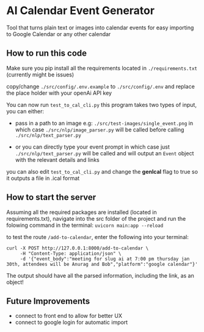 # AI Calendar Event Generator

Tool that turns plain text or images into calendar events for easy importing to Google Calendar or any other calendar

## How to run this code

Make sure you pip install all the requirements located in `./requirements.txt` (currently might be issues)

copy/change `./src/config/.env.example` to `./src/config/.env` and replace the place holder with your openAi API key

You can now run `test_to_cal_cli.py`
this program takes two types of input, you can either:

-   pass in a path to an image e.g: `./src/test-images/single_event.png` in which case `./src/nlp/image_parser.py` will be called before calling `./src/nlp/text_parser.py`

-   or you can directly type your event prompt in which case just `./src/nlp/text_parser.py` will be called and will output an `Event` object with the relevant details and links

you can also edit `test_to_cal_cli.py` and change the **genIcal** flag to true so it outputs a file in .ical format

## How to start the server

Assuming all the required packages are installed (located in requirements.txt), navigate into the src folder of the project and run the folowing command in the terminal:
`uvicorn main:app --reload`

to test the route `/add-to-calendar`, enter the following into your terminal:

```
curl -X POST http://127.0.0.1:8000/add-to-calendar \
     -H "Content-Type: application/json" \
     -d '{"event_body":"meeting for slug ai at 7:00 pm thursday jan 30th, attendees will be Anurag and Bob","platform":"google calendar"}'
```

The output should have all the parsed information, including the link, as an object!

## Future Improvements

- connect to front end to allow for better UX
- connect to google login for automatic import
